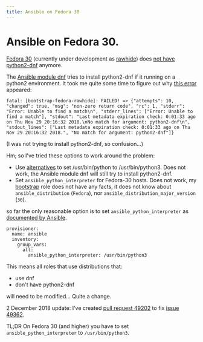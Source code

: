 ```yaml
---
title: Ansible on Fedora 30
---
```


# Ansible on Fedora 30.

[Fedora 30](https://fedoraproject.org/wiki/Releases/30/Schedule) (currently under development as [rawhide](https://fedoraproject.org/wiki/Releases/Rawhide)) does [not have python2-dnf](https://fedoraproject.org/wiki/Releases/30/ChangeSet#Mass_Python_2_Package_Removal) anymore.

The [Ansible module dnf](https://docs.ansible.com/ansible/latest/modules/dnf_module.html) tries to install python2-dnf if it running on a python2 environment. It took me quite some time to figure out why [this error](https://travis-ci.org/robertdebock/ansible-role-bootstrap/jobs/461449416) appeared:

```
fatal: [bootstrap-fedora-rawhide]: FAILED! => {"attempts": 10, "changed": true, "msg": "non-zero return code", "rc": 1, "stderr": "Error: Unable to find a match\n", "stderr_lines": ["Error: Unable to find a match"], "stdout": "Last metadata expiration check: 0:01:33 ago on Thu Nov 29 20:16:32 2018.\nNo match for argument: python2-dnf\n", "stdout_lines": ["Last metadata expiration check: 0:01:33 ago on Thu Nov 29 20:16:32 2018.", "No match for argument: python2-dnf"]}
```

(I was not trying to install python2-dnf, so confusion...)

Hm; so I've tried these options to work around the problem:

- Use [alternatives](https://fedoraproject.org/wiki/Alternatives_system) to set /usr/bin/python to /usr/bin/python3. Does not work, the Ansible module dnf will still try to install python2-dnf.
- Set `ansible_python_interpreter` for Fedora-30 hosts. Does not work, my [bootstrap](https://galaxy.ansible.com/robertdebock/bootstrap) role does not have any facts, it does not know about `ansible_distribution` (`Fedora`), nor `ansible_distribution_major_version` (`30`).

so far the only reasonable option is to set `ansible_python_interpreter` as [documented by Ansible](https://docs.ansible.com/ansible/latest/reference_appendices/python_3_support.html).

```
provisioner:
  name: ansible
  inventory:
    group_vars:
      all:
        ansible_python_interpreter: /usr/bin/python3
```

This means all roles that use distributions that:
- use dnf
- don't have python2-dnf

will need to be modified... Quite a change.

2 December 2018 update: I've created [pull request 49202](https://github.com/ansible/ansible/pull/49402) to fix [issue 49362](https://github.com/ansible/ansible/issues/49362).

TL;DR On Fedora 30 (and higher) you have to set `ansible_python_interpreter` to `/usr/bin/python3`.

